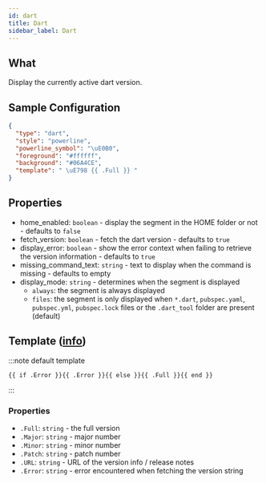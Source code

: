 ```yaml
---
id: dart
title: Dart
sidebar_label: Dart
---
```


## What

Display the currently active dart version.

## Sample Configuration

```json
{
  "type": "dart",
  "style": "powerline",
  "powerline_symbol": "\uE0B0",
  "foreground": "#ffffff",
  "background": "#06A4CE",
  "template": " \uE798 {{ .Full }} "
}
```

## Properties

- home_enabled: `boolean` - display the segment in the HOME folder or not - defaults to `false`
- fetch_version: `boolean` - fetch the dart version - defaults to `true`
- display_error: `boolean` - show the error context when failing to retrieve the version information - defaults to `true`
- missing_command_text: `string` - text to display when the command is missing - defaults to empty
- display_mode: `string` - determines when the segment is displayed
  - `always`: the segment is always displayed
  - `files`: the segment is only displayed when `*.dart`, `pubspec.yaml`, `pubspec.yml`, `pubspec.lock` files or the `.dart_tool`
folder are present (default)

## Template ([info][templates])

:::note default template

``` template
{{ if .Error }}{{ .Error }}{{ else }}{{ .Full }}{{ end }}
```

:::

### Properties

- `.Full`: `string` - the full version
- `.Major`: `string` - major number
- `.Minor`: `string` - minor number
- `.Patch`: `string` - patch number
- `.URL`: `string` - URL of the version info / release notes
- `.Error`: `string` - error encountered when fetching the version string

[templates]: /docs/configuration/templates
